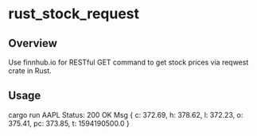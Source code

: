 # rust_stock_request

## Overview

Use finnhub.io for RESTful GET command to get stock prices via reqwest crate in Rust.

## Usage

cargo run AAPL
Status: 200 OK
Msg { c: 372.69, h: 378.62, l: 372.23, o: 375.41, pc: 373.85, t: 1594190500.0 }
